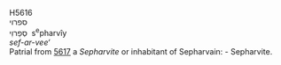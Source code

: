 <body>
  <p>H5616<br>  ספרוי  <br> סְפַרוִי  ‎  s<sup>e</sup>pharvı̂y  <br><i>sef-ar-vee‘ </i><br>Patrial from <a href="h5617.htm">5617</a>  a <i>Sepharvite</i> or inhabitant of Sepharvain: - Sepharvite.<br></p>
 </body>